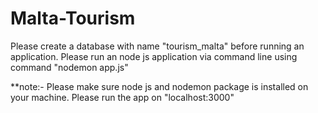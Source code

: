 # Malta-Tourism
Please create a database with name "tourism_malta" before running an application.
Please run an node js application via command line using command 
"nodemon app.js"

**note:- Please make sure node js and nodemon package is installed on your machine.
Please run the app on "localhost:3000"
